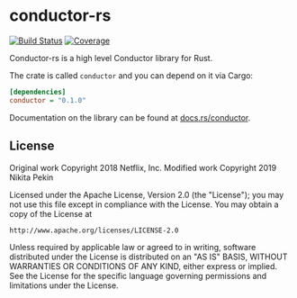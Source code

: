 # conductor-rs

[![Build Status](https://img.shields.io/azure-devops/build/indiv0/7dbcf843-e4bb-4c6d-8e6d-2dbeb5ca3b6b/5)](https://dev.azure.com/indiv0/conductor-rs/_build?definitionId=5)
[![Coverage](https://img.shields.io/codecov/c/gh/indiv0/conductor-rs?token=c43247f3bba945dd804aa263991dae8babc123def456)](https://codecov.io/gh/indiv0/conductor-rs)

Conductor-rs is a high level Conductor library for Rust.

The crate is called `conductor` and you can depend on it via Cargo:

```ini
[dependencies]
conductor = "0.1.0"
```

Documentation on the library can be found at
[docs.rs/conductor](https://docs.rs/conductor).

## License

Original work Copyright 2018 Netflix, Inc.
Modified work Copyright 2019 Nikita Pekin

Licensed under the Apache License, Version 2.0 (the "License");
you may not use this file except in compliance with the License.
You may obtain a copy of the License at

	http://www.apache.org/licenses/LICENSE-2.0

Unless required by applicable law or agreed to in writing, software
distributed under the License is distributed on an "AS IS" BASIS,
WITHOUT WARRANTIES OR CONDITIONS OF ANY KIND, either express or implied.
See the License for the specific language governing permissions and
limitations under the License.
